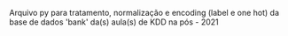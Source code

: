 Arquivo py para tratamento, normalização e encoding (label e one hot) da base de dados 'bank' da(s) aula(s) de KDD na pós - 2021
